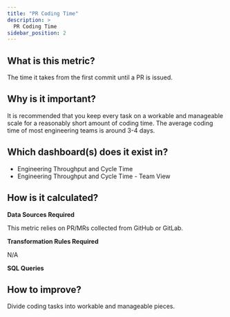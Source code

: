 ```yaml
---
title: "PR Coding Time"
description: >
  PR Coding Time
sidebar_position: 2
---
```


## What is this metric? 
The time it takes from the first commit until a PR is issued. 

## Why is it important?
It is recommended that you keep every task on a workable and manageable scale for a reasonably short amount of coding time. The average coding time of most engineering teams is around 3-4 days.

## Which dashboard(s) does it exist in?
- Engineering Throughput and Cycle Time
- Engineering Throughput and Cycle Time - Team View


## How is it calculated?
<b>Data Sources Required</b>

This metric relies on PR/MRs collected from GitHub or GitLab.

<b>Transformation Rules Required</b>

N/A

<b>SQL Queries</b>


## How to improve?
Divide coding tasks into workable and manageable pieces.
